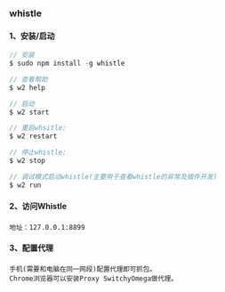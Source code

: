### whistle

#### 1、安装/启动

``` js
// 安装
$ sudo npm install -g whistle

// 查看帮助
$ w2 help

// 启动
$ w2 start

// 重启whsitle:
$ w2 restart

// 停止whistle:
$ w2 stop

// 调试模式启动whistle(主要用于查看whistle的异常及插件开发)
$ w2 run
```

#### 2、访问Whistle

```
地址：127.0.0.1:8899
```

#### 3、配置代理

```
手机(需要和电脑在同一网段)配置代理即可抓包。
Chrome浏览器可以安装Proxy SwitchyOmega做代理。
```